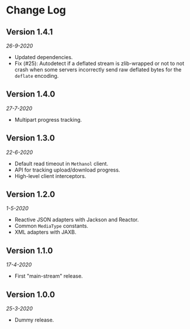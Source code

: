 # Change Log

## Version 1.4.1

*26-9-2020*

* Updated dependencies.
* Fix (#25): Autodetect if a deflated stream is zlib-wrapped or not to not crash when some servers
  incorrectly send raw deflated bytes for the `deflate` encoding.

## Version 1.4.0

*27-7-2020*

* Multipart progress tracking.

## Version 1.3.0

*22-6-2020*

* Default read timeout in `Methanol` client.
* API for tracking upload/download progress.
* High-level client interceptors.

## Version 1.2.0

*1-5-2020*

* Reactive JSON adapters with Jackson and Reactor.
* Common `MediaType` constants.
* XML adapters with JAXB.

## Version 1.1.0

*17-4-2020* 

* First "main-stream" release.

## Version 1.0.0

*25-3-2020*

* Dummy release.
